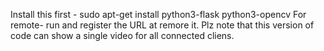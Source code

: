 Install this first - sudo apt-get install python3-flask python3-opencv
For remote- run and register the URL at remore it.
Plz note that this version of code can show a single video for all connected cliens. 
